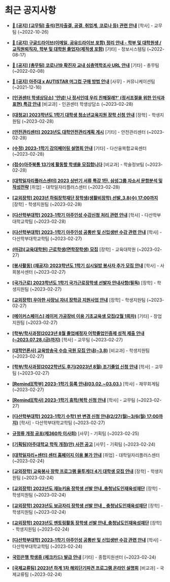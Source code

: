 # 최근 공지사항

* **[📌 [공지] [교무팀] 출석(전자출결, 공결, 취업계, 코로나 등) 관련 안내](http://ajou.ac.kr/kr/ajou/notice.do?mode=view&amp;articleNo=205552&amp;article.offset=0&amp;articleLimit=30)**
 [학사] - 교무팀 (~2022-10-26)

* **[📌 [공지] 구글드라이브(이메일, 공유드라이브 포함) 정리 안내 - 학부 및 대학원생 / 교직원퇴직자, 학부 및 대학원 졸업자(제적생 포함)](http://ajou.ac.kr/kr/ajou/notice.do?mode=view&amp;articleNo=202858&amp;article.offset=0&amp;articleLimit=30)**
 [기타] - 정보시스템팀 (~2022-08-17)

* **[📌 [공지] [총무팀] 코로나19 확진자 교내 심층역학조사 URL 안내](http://ajou.ac.kr/kr/ajou/notice.do?mode=view&amp;articleNo=180493&amp;article.offset=0&amp;articleLimit=30)**
 [기타] - 총무팀 (~2022-02-08)

* **[📌 [공지] 아주대 x AUTISTAR 머그컵 구매 방법 안내](http://ajou.ac.kr/kr/ajou/notice.do?mode=view&amp;articleNo=147976&amp;article.offset=0&amp;articleLimit=30)**
 [사무] - 커뮤니케이션팀 (~2021-12-16)

* **[[인권센터 학생상담소] &#x27;안녕! 나 정서인데 우리 친해질래?&#x27; (정서조절을 위한 인식과 표현) 특강 안내](http://ajou.ac.kr/kr/ajou/notice.do?mode=view&amp;articleNo=211227&amp;article.offset=0&amp;articleLimit=30)**
 [비교과] - 인권센터 학생상담소 (~2023-02-28)

* **[[대청교] 2023학년도 1학기 대학생 청소년교육지원 장학 신청 안내](http://ajou.ac.kr/kr/ajou/notice.do?mode=view&amp;articleNo=211220&amp;article.offset=0&amp;articleLimit=30)**
 [장학] - 학생지원팀 (~2023-02-28)

* **[[안전관리센터] 2023년도 대학안전관리계획 게시](http://ajou.ac.kr/kr/ajou/notice.do?mode=view&amp;articleNo=211219&amp;article.offset=0&amp;articleLimit=30)**
 [기타] - 안전관리센터 (~2023-02-28)

* **[(수정) 2023-1학기 강의페어링 설명회 안내](http://ajou.ac.kr/kr/ajou/notice.do?mode=view&amp;articleNo=211215&amp;article.offset=0&amp;articleLimit=30)**
 [기타] - 다산융복합교육센터 (~2023-02-28)

* **[(접수)아주북통 13기에 활동할 학생을 모집합니다](http://ajou.ac.kr/kr/ajou/notice.do?mode=view&amp;articleNo=211213&amp;article.offset=0&amp;articleLimit=30)**
 [비교과] - 학술정보팀 (~2023-02-28)

* **[[대학일자리플러스센터] 2023 상반기 서류 특강 1탄. 삼성그룹 자소서 문항분석 및 작성전략](http://ajou.ac.kr/kr/ajou/notice.do?mode=view&amp;articleNo=211208&amp;article.offset=0&amp;articleLimit=30)**
 [취업] - 대학일자리플러스센터 (~2023-02-28)

* **[[교외장학] 2023년 하림장학재단 장학생(생활비장학) 선발_3.8(수) 17:00까지](http://ajou.ac.kr/kr/ajou/notice.do?mode=view&amp;articleNo=211205&amp;article.offset=0&amp;articleLimit=30)**
 [장학] - 학생지원팀 (~2023-02-28)

* **[[다산학부대학] 2023-1학기 아주인성 수강신청 처리 관련 안내](http://ajou.ac.kr/kr/ajou/notice.do?mode=view&amp;articleNo=211200&amp;article.offset=0&amp;articleLimit=30)**
 [학사] - 다산학부대학교학팀 (~2023-02-28)

* **[[다산학부대학] 2023-1학기 아주인성 공통반 및 신입생반 수강 관련 안내](http://ajou.ac.kr/kr/ajou/notice.do?mode=view&amp;articleNo=211177&amp;article.offset=0&amp;articleLimit=30)**
 [학사] - 다산학부대학교학팀 (~2023-02-27)

* **[(마감)[교육대학원] 근로학생(면학장학생) 모집](http://ajou.ac.kr/kr/ajou/notice.do?mode=view&amp;articleNo=211161&amp;article.offset=0&amp;articleLimit=30)**
 [장학] - 교육대학원 (~2023-02-27)

* **[[봉사활동] (재공지) 2023학년도 1학기 십시일밥 봉사자 추가 모집 안내](http://ajou.ac.kr/kr/ajou/notice.do?mode=view&amp;articleNo=211159&amp;article.offset=0&amp;articleLimit=30)**
 [학사] - 사회봉사센터 (~2023-02-27)

* **[[국가근로] 2023학년도 1학기 국가근로장학생 선발자 안내사항(필독)](http://ajou.ac.kr/kr/ajou/notice.do?mode=view&amp;articleNo=211158&amp;article.offset=0&amp;articleLimit=30)**
 [장학] - 학생지원팀 (~2023-02-27)

* **[[교외장학] 우아한 사장님 자녀 장학금 지원사업 안내](http://ajou.ac.kr/kr/ajou/notice.do?mode=view&amp;articleNo=211153&amp;article.offset=0&amp;articleLimit=30)**
 [장학] - 학생지원팀 (~2023-02-27)

* **[[메이커스페이스] 레이저 가공장비 이용 기초교육생 모집(2월 1회차)](http://ajou.ac.kr/kr/ajou/notice.do?mode=view&amp;articleNo=211152&amp;article.offset=0&amp;articleLimit=30)**
 [기타] - 창업지원팀 (~2023-02-27)

* **[[학부/학사과정]2023년 8월 졸업예정자 어학졸업인증제 성적 제출 안내(~2023.07.28.(금)까지)](http://ajou.ac.kr/kr/ajou/notice.do?mode=view&amp;articleNo=211149&amp;article.offset=0&amp;articleLimit=30)**
 [학사] - 교무팀 (~2023-02-27)

* **[[대학언론사] 교육방송국 수습 국원 모집 안내(~3.8)](http://ajou.ac.kr/kr/ajou/notice.do?mode=view&amp;articleNo=211147&amp;article.offset=0&amp;articleLimit=30)**
 [비교과] - 학생지원팀 (~2023-02-27)

* **[[학부/학사과정]2022학년도 후기(2023년 8월) 조기졸업 신청 안내](http://ajou.ac.kr/kr/ajou/notice.do?mode=view&amp;articleNo=211146&amp;article.offset=0&amp;articleLimit=30)**
 [학사] - 교무팀 (~2023-02-27)

* **[[Remind][학부] 2023-1학기 등록 안내(03.02.~03.03.)](http://ajou.ac.kr/kr/ajou/notice.do?mode=view&amp;articleNo=211145&amp;article.offset=0&amp;articleLimit=30)**
 [학사] - 재무회계팀 (~2023-02-27)

* **[[Remind][학사] 2023-1학기 휴학/복학 신청 안내](http://ajou.ac.kr/kr/ajou/notice.do?mode=view&amp;articleNo=211143&amp;article.offset=0&amp;articleLimit=30)**
 [학사] - 교무팀 (~2023-02-27)

* **[[다산학부대학] 2023-1학기 수학1 반 변경 신청 안내(2/27(월)~3/6(월) 17:00까지)](http://ajou.ac.kr/kr/ajou/notice.do?mode=view&amp;articleNo=211138&amp;article.offset=0&amp;articleLimit=30)**
 [학사] - 다산학부대학교학팀 (~2023-02-27)

* **[규정류 개정 공포(제360차 이사회)](http://ajou.ac.kr/kr/ajou/notice.do?mode=view&amp;articleNo=211125&amp;article.offset=0&amp;articleLimit=30)**
 [사무] - 기획팀 (~2023-02-25)

* **[[기획팀]아주대학교 학칙 개정(안) 사전 공고](http://ajou.ac.kr/kr/ajou/notice.do?mode=view&amp;articleNo=211124&amp;article.offset=0&amp;articleLimit=30)**
 [사무] - 기획팀 (~2023-02-24)

* **[[대학일자리+센터] 센터 홈페이지 이용 불가 안내](http://ajou.ac.kr/kr/ajou/notice.do?mode=view&amp;articleNo=211123&amp;article.offset=0&amp;articleLimit=30)**
 [취업] - 대학일자리플러스센터 (~2023-02-24)

* **[[교외장학] 교육봉사 장학 프로그램 올투게더 4기 대학생 모집 안내](http://ajou.ac.kr/kr/ajou/notice.do?mode=view&amp;articleNo=211120&amp;article.offset=0&amp;articleLimit=30)**
 [장학] - 학생지원팀 (~2023-02-24)

* **[[교외장학] 2023년도 재능키움 장학생 선발 안내_충청남도인재육성재단](http://ajou.ac.kr/kr/ajou/notice.do?mode=view&amp;articleNo=211119&amp;article.offset=0&amp;articleLimit=30)**
 [장학] - 학생지원팀 (~2023-02-24)

* **[[교외장학] 2023년도 보금자리 장학생 선발 안내 _ 충청남도인재육성재단](http://ajou.ac.kr/kr/ajou/notice.do?mode=view&amp;articleNo=211118&amp;article.offset=0&amp;articleLimit=30)**
 [장학] - 학생지원팀 (~2023-02-24)

* **[[교외장학] 2023년도 멘토링활동 장학생 선발 안내_충청남도인재육성재단](http://ajou.ac.kr/kr/ajou/notice.do?mode=view&amp;articleNo=211117&amp;article.offset=0&amp;articleLimit=30)**
 [장학] - 학생지원팀 (~2023-02-24)

* **[[다산학부대학] 2023-1학기 아주인성 공통반 및 신입생반 수강 관련 안내](http://ajou.ac.kr/kr/ajou/notice.do?mode=view&amp;articleNo=211113&amp;article.offset=0&amp;articleLimit=30)**
 [학사] - 다산학부대학교학팀 (~2023-02-24)

* **[국민은행 학생증 (체크카드) 발급 안내](http://ajou.ac.kr/kr/ajou/notice.do?mode=view&amp;articleNo=211102&amp;article.offset=0&amp;articleLimit=30)**
 [기타] - 종합지원센터 (~2023-02-24)

* **[[국제교류팀] 2023년 하계 1차 해외단기파견 프로그램 온라인 설명회](http://ajou.ac.kr/kr/ajou/notice.do?mode=view&amp;articleNo=211095&amp;article.offset=0&amp;articleLimit=30)**
 [비교과] - 국제교류팀 (~2023-02-24)
